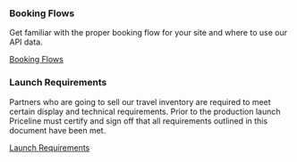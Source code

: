 

### Booking Flows

Get familiar with the proper booking flow for your site and where to use our API data.

[Booking Flows](guides-flow-air.md)

### Launch Requirements

Partners who are going to sell our travel inventory are required to meet certain display and technical requirements. Prior to the production launch Priceline must certify and sign off that all requirements outlined in this document have been met.

[Launch Requirements](guides-launch-air.md)



